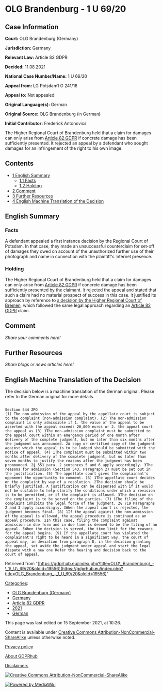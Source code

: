 # OLG Brandenburg - 1 U 69/20

## Case Information

**Court:** OLG Brandenburg (Germany)

**Jurisdiction:** Germany

**Relevant Law:** Article 82 GDPR

**Decided:** 11.08.2021

**National Case Number/Name:** 1 U 69/20

**Appeal from:** LG Potsdam1 O 241/18

**Appeal to:** Not appealed

**Original Language(s):** German

**Original Source:** OLG Brandenburg (in German)

**Initial Contributor:** Frederick Antonovics

The Higher Regional Court of Brandenburg held that a claim for damages can only arise from [Article 82 GDPR](/index.php?title=Article_82_GDPR "Article 82 GDPR") if concrete damage has been sufficiently presented. It rejected an appeal by a defendant who sought damages for an infringement of the right to his own image.

## Contents

*   [1 English Summary](#English_Summary)
    *   [1.1 Facts](#Facts)
    *   [1.2 Holding](#Holding)
*   [2 Comment](#Comment)
*   [3 Further Resources](#Further_Resources)
*   [4 English Machine Translation of the Decision](#English_Machine_Translation_of_the_Decision)

## English Summary

### Facts

A defendant appealed a first instance decision by the Regional Court of Potsdam. In that case, they made an unsuccessful counterclaim for set-off of damages they owed on account of the unauthorized further use of their photograph and name in connection with the plaintiff's Internet presence.

### Holding

The Higher Regional Court of Brandenburg held that a claim for damages can only arise from [Article 82 GDPR](/index.php?title=Article_82_GDPR "Article 82 GDPR") if concrete damage has been sufficiently presented by the claimant. It rejected the appeal and stated that such a claim had no material prospect of success in this case. It justified its approach by reference to [a decision by the Higher Regional Court of Bremen](/index.php?title=OLG_Bremen_-_1_W_18/21 "OLG Bremen - 1 W 18/21"), which followed the same legal approach regarding an [Article 82 GDPR](/index.php?title=Article_82_GDPR "Article 82 GDPR") claim.

## Comment

_Share your comments here!_

## Further Resources

_Share blogs or news articles here!_

## English Machine Translation of the Decision

The decision below is a machine translation of the German original. Please refer to the German original for more details.

```

Section 544 ZPO
(1) The non-admission of the appeal by the appellate court is subject to the complaint (non-admission complaint). (2) The non-admission complaint is only admissible if 1. the value of the appeal to be asserted with the appeal exceeds 20,000 euros or 2. the appeal court the appeal as (3) 1The non-admission complaint must be submitted to the appeal court within an emergency period of one month after delivery of the complete judgment, but no later than six months after the judgment was announced. 2A copy or certified copy of the judgment against which the appeal is to be lodged should be submitted with the notice of appeal. (4) 1The complaint must be submitted within two months after delivery of the complete judgment, but no later than seven months to justify the reasons after the judgment has been pronounced. 2§ 551 para. 2 sentences 5 and 6 apply accordingly. 3The reasons for admission (Section 543, Paragraph 2) must be set out in the justification. (5) The appellate court gives the complainant's opponent the opportunity to comment. (6) 1The appellate court decides on the complaint by way of a resolution. 2The decision should be briefly justified; A justification can be dispensed with if it would not be suitable to help clarify the conditions under which a revision is to be permitted, or if the complaint is allowed. 3The decision on the complaint is to be served on the parties. (7) 1The filing of the complaint inhibits the legal force of the judgment. 2§ 719 Paragraphs 2 and 3 apply accordingly. 3When the appeal court is rejected, the judgment becomes final. (8) 1If the appeal against the non-admission of the appeal is allowed, the appeal procedure is continued as an appeal procedure. 2In this case, filing the complaint against admission in due form and in due time is deemed to be the filing of an appeal. 3When the decision is served, the time limit for the reasons for the appeal begins. (9) If the appellate court has violated the complainant's right to be heard in a significant way, the court of appeal may, in deviation from paragraph 8, in the decision granting the appeal, set aside the judgment under appeal and start the legal dispute with a new one Refer the hearing and decision back to the court of appeal.

```

Retrieved from "[https://gdprhub.eu/index.php?title=OLG\_Brandenburg\_-\_1\_U\_69/20&oldid=19556](https://gdprhub.eu/index.php?title=OLG_Brandenburg_-_1_U_69/20&oldid=19556)"

[Categories](/index.php?title=Special:Categories "Special:Categories"):

*   [OLG Brandenburg (Germany)](/index.php?title=Category:OLG_Brandenburg_\(Germany\) "Category:OLG Brandenburg (Germany)")
*   [Germany](/index.php?title=Category:Germany "Category:Germany")
*   [Article 82 GDPR](/index.php?title=Category:Article_82_GDPR "Category:Article 82 GDPR")
*   [2021](/index.php?title=Category:2021 "Category:2021")
*   [German](/index.php?title=Category:German "Category:German")

This page was last edited on 15 September 2021, at 10:26.

Content is available under [Creative Commons Attribution-NonCommercial-ShareAlike](https://creativecommons.org/licenses/by-nc-sa/4.0/) unless otherwise noted.

[Privacy policy](/index.php?title=GDPRhub:Privacy_policy)

[About GDPRhub](/index.php?title=GDPRhub:About)

[Disclaimers](/index.php?title=GDPRhub:General_disclaimer)

[![Creative Commons Attribution-NonCommercial-ShareAlike](/resources/assets/licenses/cc-by-nc-sa.png)](https://creativecommons.org/licenses/by-nc-sa/4.0/)

[![Powered by MediaWiki](/resources/assets/poweredby_mediawiki_88x31.png)](https://www.mediawiki.org/)